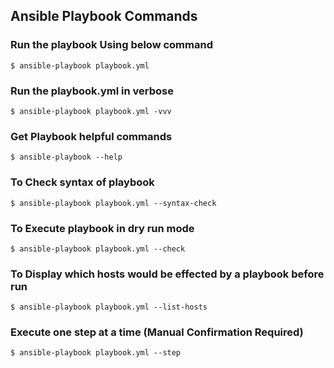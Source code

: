 ## Ansible Playbook Commands

### Run the playbook Using below command
```
$ ansible-playbook playbook.yml
```
### Run the playbook.yml in verbose
```
$ ansible-playbook playbook.yml -vvv
```
### Get Playbook helpful commands
```
$ ansible-playbook --help
```
### To Check syntax of playbook
```
$ ansible-playbook playbook.yml --syntax-check
```
### To Execute playbook in dry run mode
```
$ ansible-playbook playbook.yml --check
```
### To Display which hosts would be effected by a playbook before run
```
$ ansible-playbook playbook.yml --list-hosts
```
### Execute one step at a time (Manual Confirmation Required)
```
$ ansible-playbook playbook.yml --step
```
